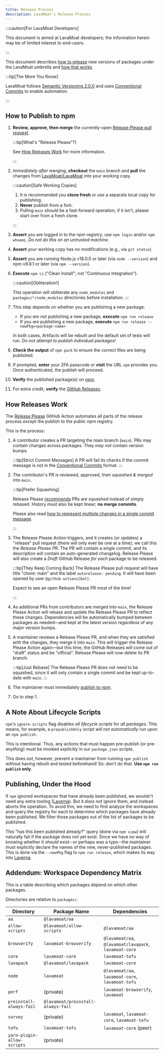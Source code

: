 ```yaml
---
title: Release Process
description: LavaMoat's Release Process
---
```


:::caution[For LavaMoat Developers]

This document is aimed at LavaMoat developers; the information herein may be of limited interest to end-users.

:::

This document describes [how to release](#how-to-publish-to-npm) new versions of packages under the LavaMoat umbrella and [how that works](#how-releases-work)

:::tip[The More You Know]

LavaMoat follows [Semantic Versioning 2.0.0](https://semver.org/spec/v2.0.0.html) and uses [Conventional Commits][] to enable automation.

:::

## How to Publish to npm

1. **Review, approve, then merge** the currently-open [Release Please pull request](https://github.com/LavaMoat/LavaMoat/pulls?q=is%3Aopen+is%3Apr+label%3A%22autorelease%3A+pending%22+sort%3Aupdated-desc).

   :::tip[What's "Release Please"?]

   See [How Releases Work](#how-releases-work) for more information.

   :::

2. _Immediately after_ merging, **checkout** the `main` branch and **pull** the changes from [LavaMoat/LavaMoat][] into your working copy.

   :::caution[Safe Working Copies]

   1. It is recommended you **clone fresh** or use a separate local copy for publishing.
   2. **Never** publish from a fork.
   3. Pulling `main` _should_ be a fast-forward operation; if it isn't, please start over from a fresh clone.

   :::

3. **Assert** you are logged in to the npm registry; use `npm login` and/or `npm whoami`. _Do not do this on an untrusted machine._
4. **Assert** your working copy has no modifications (e.g., via `git status`).
5. **Assert** you are running Node.js v18.0.0 or later (via `node --version`) and npm v9.8.1 or later (via `npm --version`).
6. **Execute** `npm ci` ("Clean Install"; not "Continuous Integration").

   :::caution[Obliteration!]

   This operation will obliterate any `node_modules` and `packages/*/node_modules` directories before installation.
   :::

7. This step depends on whether you are publishing a new package:

   - If you _are not_ publishing a new package, **execute** `npm run release`
   - If you _are_ publishing a new package, **execute** `npm run release --newPkg=<package-name>`

   In both cases, Artifacts will be rebuilt and the default set of tests will run. _Do not attempt to publish individual packages!_

8. **Check the output** of `npm pack` to ensure the correct files are being published.
9. If prompted, **enter** your 2FA passcode or **visit** the URL `npm` provides you. Once authenticated, the publish will proceed.
10. **Verify** the published package(s) on [npm](https://www.npmjs.com/search?q=lavamoat).
11. For extra credit, **verify** the [GitHub Releases](https://github.com/LavaMoat/LavaMoat/releases).

## How Releases Work

The [Release Please][] GitHub Action automates all parts of the release process _except_ the publish to the public npm registry.

This is the process:

1. A contributor creates a PR targeting the main branch (`main`). PRs may contain changes across packages. They _may not_ contain version bumps.

   :::tip[Strict Commit Messages]
   A PR will fail its checks if the commit message is not in the [Conventional Commits][] format.
   :::

2. The contributor's PR is reviewed, approved, then _squashed & merged_ into `main.`

   :::tip[Prefer Squashing]

   Release Please [recommends](https://github.com/googleapis/release-please#linear-git-commit-history-use-squash-merge) PRs are _squashed_ instead of simply rebased. History must also be kept linear; **no merge commits**.

   Please also read [how to represent multiple changes in a single commit message](https://github.com/googleapis/release-please#what-if-my-pr-contains-multiple-fixes-or-features).

   :::

3. The Release Please Action triggers, and it creates (or updates) a "release" pull request (there will only ever be one at a time); we call this the _Release Please PR_. The PR will contain a _single commit_, and its description will contain an auto-generated changelog. Release Please will also create a _Draft_ GitHub Release _for each_ package to be released.

   :::tip[They Keep Coming Back]
   The Release Please pull request will have title "chore: main" and the label `autorelease: pending`. It will have been opened by user `@github-actions[bot]`.

   Expect to see an open Release Please PR most of the time!

   :::

4. As additional PRs from contributors are merged into `main`, the Release Please Action will rebase and update the Release Please PR to reflect these changes. Dependencies will be automatically bumped between packages as needed—and kept at the latest version _regardless_ of any major version bumps.
5. A maintainer reviews a Release Please PR, and when they are satisfied with the changes, they merge it into `main`. This will trigger the Release Please Action again—but this time, the GitHub Releases will come out of "draft" status and be "official". Release Please will now delete its PR branch.

   :::tip[Just Rebase]
   The Release Please PR does not need to be squashed, since it will only contain a single commit and be kept up-to-date with `main`.
   :::

6. The maintainer must immediately [publish to npm](#how-to-publish-to-npm).
7. Go to step 1.

## A Note About Lifecycle Scripts

`npm`'s `ignore-scripts` flag disables _all lifecycle scripts_ for _all packages_. This means, for example, a `prepublishOnly` script _will not automatically run_ upon an `npm publish`.

This is intentional. Thus, any actions that must happen pre-publish (or pre-_anything_) must be invoked _explicitly_ in our `package.json` scripts.

This does _not_, however, prevent a maintainer from running `npm publish` without having rebuilt and tested beforehand! So: _don't do that._ **Use `npm run publish` only**.

## Publishing, Under the Hood

If `npm` ignored workspaces that have already been published, we wouldn't need any extra tooling ([Laverna][lavamoat-laverna]). But it _does not_ ignore them, and instead aborts the operation. To avoid this, we need to first analyze the workspaces and query the registry for each to determine which packages have already been published. We filter those packages out of the list of packages to be published.

This "has this been published already?" query (done via `npm view`) will naturally fail if the package does not yet exist. Since we have no way of knowing whether it _should_ exist--or perhaps was a typo--the maintainer must explicitly declare the names of the new, never-published packages. This is done via the `--newPkg` flag to `npm run release`, which makes its way into [Laverna][lavamoat-laverna].

## Addendum: Workspace Dependency Matrix

This is a table describing which packages depend on which other packages.

Directories are relative to `packages/`.

| Directory                   | Package Name                       | Dependencies                                          |
| --------------------------- | ---------------------------------- | ----------------------------------------------------- |
| `aa`                        | `@lavamoat/aa`                     |                                                       |
| `allow-scripts`             | `@lavamoat/allow-scripts`          | `@lavamoat/aa`                                        |
| `browserify`                | `lavamoat-browserify`              | `@lavamoat/aa`, `@lavamoat/lavapack`, `lavamoat-core` |
| `core`                      | `lavamoat-core`                    | `lavamoat-tofu`                                       |
| `lavapack`                  | `@lavamoat/lavapack`               | `lavamoat-core`                                       |
| `node`                      | `lavamoat`                         | `@lavamoat/aa`, `lavamoat-core`, `lavamoat-tofu`      |
| `perf`                      | (private)                          | `lavamoat-browserify`, `lavamoat`                     |
| `preinstall-always-fail`    | `@lavamoat/preinstall-always-fail` |                                                       |
| `survey`                    | (private)                          | `lavamoat`, `lavamoat-core`, `lavamoat-tofu`          |
| `tofu`                      | `lavamoat-tofu`                    | `lavamoat-core` (peer)                                |
| `yarn-plugin-allow-scripts` | (private)                          |                                                       |

[Release Please]: https://github.com/google-github-actions/release-please-action
[Conventional Commits]: https://www.conventionalcommits.org/en/v1.0.0/#summary
[LavaMoat/LavaMoat]: https://github.com/LavaMoat/LavaMoat
[lavamoat-laverna]: https://github.com/lavamoat/lavamoat/tree/main/packages/laverna/#README
